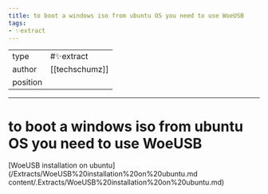 ```yaml
---
title: to boot a windows iso from ubuntu OS you need to use WoeUSB
tags:
- ✨extract
---
```



<table>
<tr>
<td> type </td>
<td> #✨extract </td>
</tr>
<tr>
<td> author </td>
<td> [[techschumz]] </td>
</tr>
<tr>
<td> position </td>
<td>  </td>
</tr>
</table>


---

# to boot a windows iso from ubuntu OS you need to use WoeUSB

[WoeUSB installation on ubuntu](/Extracts/WoeUSB%20installation%20on%20ubuntu.md
content/.Extracts/WoeUSB%20installation%20on%20ubuntu.md)
